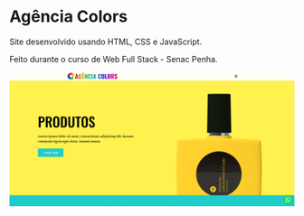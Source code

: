 # Agência Colors

Site desenvolvido usando HTML, CSS e JavaScript.

Feito durante o curso de Web Full Stack - Senac Penha.

![preview](preview.png)
